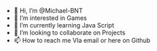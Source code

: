 - 👋 Hi, I’m @Michael-BNT
- 👀 I’m interested in Games 
- 🌱 I’m currently learning Java Script
- 💞️ I’m looking to collaborate on Projects
- 📫 How to reach me VIa email or here on Github

<!---
Michael-BNT/Michael-BNT is a ✨ special ✨ repository because its `README.md` (this file) appears on your GitHub profile.
You can click the Preview link to take a look at your changes.
--->

